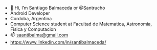 - 👋 Hi, I’m Santiago Balmaceda or @Santrucho
- Android Developer
- Cordoba, Argentina
- Computer Science student at Facultad de Matematica, Astronomia, Fisica y Computacion
- 📫 saantibalma@gmail.com
- https://www.linkedin.com/in/santibalmaceda/

<!---
Santrucho/Santrucho is a ✨ special ✨ repository because its `README.md` (this file) appears on your GitHub profile.
You can click the Preview link to take a look at your changes.
--->
